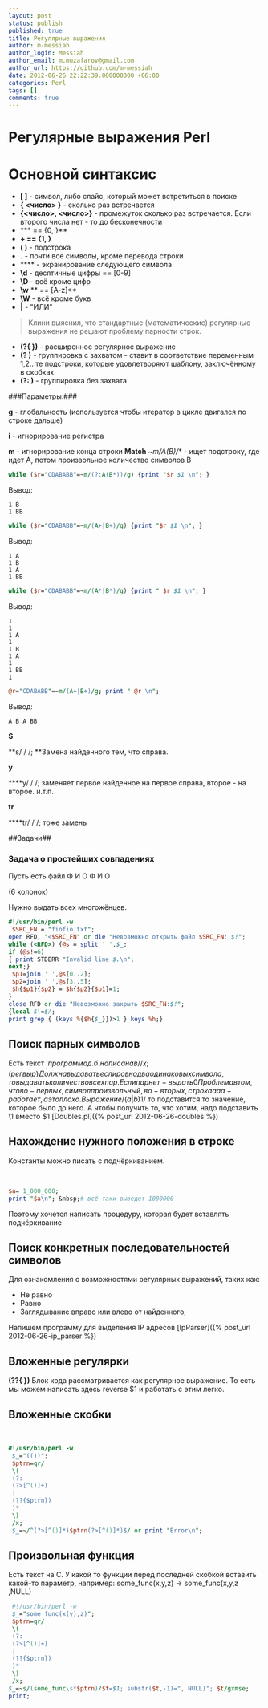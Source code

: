 ```yaml
---
layout: post
status: publish
published: true
title: Регулярные выражения
author: m-messiah
author_login: Messiah
author_email: m.muzafarov@gmail.com
author_url: https://github.com/m-messiah
date: 2012-06-26 22:22:39.000000000 +06:00
categories: Perl
tags: []
comments: true
---
```

# Регулярные выражения Perl #

# Основной синтаксис #

+	**[ ]** - символ, либо слайс, который может встретиться в поиске
+	**{ <число> }** - сколько раз встречается
+	**{<число>, <число>}**&nbsp;- промежуток сколько раз встречается. Если второго числа нет - то до бесконечности
+	*** == {0, }**
+	**+ == {1, }**
+	**( )**&nbsp;- подстрока
+	**.** - почти все символы, кроме перевода строки
+	**\**&nbsp;- экранирование следующего символа
+	**\d**&nbsp;- десятичные цифры == [0-9]
+	**\D**&nbsp;- всё кроме цифр
+	**\w**&nbsp;** == [A-z]**
+	**\W**&nbsp;- всё кроме букв
+	**|** - "ИЛИ"

>Клини выяснил, что стандартные (математические) регулярные выражения не решают проблему парности строк.

+	**(?{ })**&nbsp;- расширенное регулярное выражение
+	**(? )** - группировка с захватом - ставит в соответствие переменным $1,$2.. те подстроки, которые удовлетворяют шаблону, заключённому в скобках
+	**(?: )**&nbsp;- группировка без захвата


<!--more-->

###Параметры:###

**g** - глобальность (используется чтобы итератор в цикле двигался по строке дальше)

**i**&nbsp;- игнорирование регистра

**m&nbsp;**- игнорирование конца строки
**Match**
**~m/A(B*)/**&nbsp;- ищет подстроку, где идет А, потом произвольное количество символов B

```perl
while ($r="CDABABB"=~m/(?:A(B*))/g) {print "$r $1 \n"; }
```

Вывод:

	1 B
	1 BB

```perl
while ($r="CDABABB"=~m/(A+|B+)/g) {print "$r $1 \n"; }
```

Вывод:

	1 A
	1 B
	1 A
	1 BB

```perl
while ($r="CDABABB"=~m/(A*|B*)/g) {print " $r $1 \n"; }
```


Вывод:

	1
	1
	1 A
	1
	1 B
	1 A
	1
	1 BB
	1

```perl
@r="CDABABB"=~m/(A+|B+)/g; print " @r \n";
```

Вывод:

	A B A BB

**S**

**s/ / /;&nbsp;**Замена найденного тем, что справа.

**y**

****y/ / /;&nbsp;заменяет первое найденное на первое справа, второе - на второе. и.т.п.

**tr**

****tr/ / /;&nbsp;тоже замены

##Задачи##
### Задача о простейших совпадениях ###
Пусть есть файл Ф И О Ф И О

(6 колонок)

Нужно выдать всех многожёнцев.

```perl
#!/usr/bin/perl -w
 $SRC_FN = "fiofio.txt";
open RFD, "<$SRC_FN" or die "Невозможно открыть файл $SRC_FN: $!";
while (<RFD>) {@s = split ' ',$_;
if (@s!=6)
{ print STDERR "Invalid line $.\n";
next;}
 $p1=join ' ',@s[0..2];
 $p2=join ' ',@s[3..5];
 $h{$p1}{$p2} = $h{$p2}{$p1}=1;
}
close RFD or die "Невозможно закрыть $SRC_FN:$!";
{local $\=$/;
print grep { (keys %{$h{$_}})>1 } keys %h;}
```

## Поиск парных символов ##
Есть текст $_;
программа д.б. написана в / /x; (регвыр)
Должна выдавать если ровно два одинаковых символа, то выдавать количество всех пар.
Если пар нет - выдать 0
Проблема в том, что во-первых, символ произвольный,
во-вторых, строка ааа - работает, а это плохо.
Выражение /(a|b)$1/ то подставится то значение, которое было до него.
А чтобы получить то, что хотим, надо подставить \1 вместо $1 [Doubles.pl]({% post_url 2012-06-26-doubles %})
## Нахождение нужного положения в строке ##
Константы можно писать с подчёркиванием.

&nbsp;

```perl
$a= 1_000_000;
print "$a\n"; &nbsp;# всё таки выведет 1000000
```

Поэтому хочется написать процедуру, которая будет вставлять подчёркивание
## Поиск конкретных последовательностей символов ##
Для ознакомления с возможностями регулярных выражений, таких как:

+	Не равно
+	Равно
+	Заглядывание вправо или влево от найденного,

Напишем программу для выделения IP адресов [IpParser]({% post_url 2012-06-26-ip_parser %})
## Вложенные регулярки ##
**(??{ })** Блок кода рассматривается как регулярное выражение.
То есть мы можем написать здесь reverse $1 и работать с этим легко.
## Вложенные скобки ##
&nbsp;

```perl
#!/usr/bin/perl -w
 $_="(())";
 $ptrn=qr/
 \(
 (?:
 (?>[^()]+)
 |
 (??{$ptrn})
 )*
 \)
 /x;
 $_=~/^(?>[^()]*)$ptrn(?>[^()]*)$/ or print "Error\n";
```

## Произвольная функция ##
Есть текст на С. У какой то функции перед последней скобкой вставить какой-то параметр,
например: some_func(x,y,z) -> some_func(x,y,z ,NULL)

```perl
 #!/usr/bin/perl -w
 $_="some_func(x(y),z)";
 $ptrn=qr/
 \(
 (?:
 (?>[^()]+)
 |
 (??{$ptrn})
 )*
 \)
 /x;
$_=~s/(some_func\s*$ptrn)/$t=$1; substr($t,-1)=", NULL)"; $t/gxmse;
print;
```

&nbsp;
